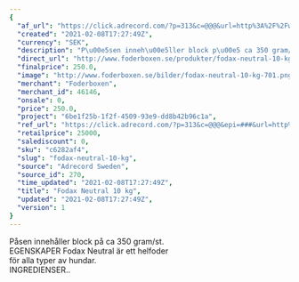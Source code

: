 ```yaml
---
{
  "af_url": "https://click.adrecord.com/?p=313&c=@@@&url=http%3A%2F%2Fwww.foderboxen.se%2Fprodukter%2Ffodax-neutral-10-kg%2C701",
  "created": "2021-02-08T17:27:49Z",
  "currency": "SEK",
  "description": "P\u00e5sen inneh\u00e5ller block p\u00e5 ca 350 gram/st.\nEGENSKAPER Fodax Neutral \u00e4r ett helfoder\nf\u00f6r alla typer av hundar.\nINGREDIENSER..",
  "direct_url": "http://www.foderboxen.se/produkter/fodax-neutral-10-kg,701",
  "finalprice": 250.0,
  "image": "http://www.foderboxen.se/bilder/fodax-neutral-10-kg-701.png",
  "merchant": "Foderboxen",
  "merchant_id": 46146,
  "onsale": 0,
  "price": 250.0,
  "project": "6be1f25b-1f2f-4509-93e9-dd8b42b96c1a",
  "ref_url": "https://click.adrecord.com/?p=313&c=@@@&epi=###&url=http%3A%2F%2Fwww.foderboxen.se%2Fprodukter%2Ffodax-neutral-10-kg%2C701",
  "retailprice": 25000,
  "salediscount": 0,
  "sku": "c6282af4",
  "slug": "fodax-neutral-10-kg",
  "source": "Adrecord Sweden",
  "source_id": 270,
  "time_updated": "2021-02-08T17:27:49Z",
  "title": "Fodax Neutral 10 kg",
  "updated": "2021-02-08T17:27:49Z",
  "version": 1
}
---
```


<p> Påsen innehåller block på ca 350 gram/st. <br>EGENSKAPER Fodax Neutral är ett helfoder<br>för alla typer av hundar.<br>INGREDIENSER..</p>

